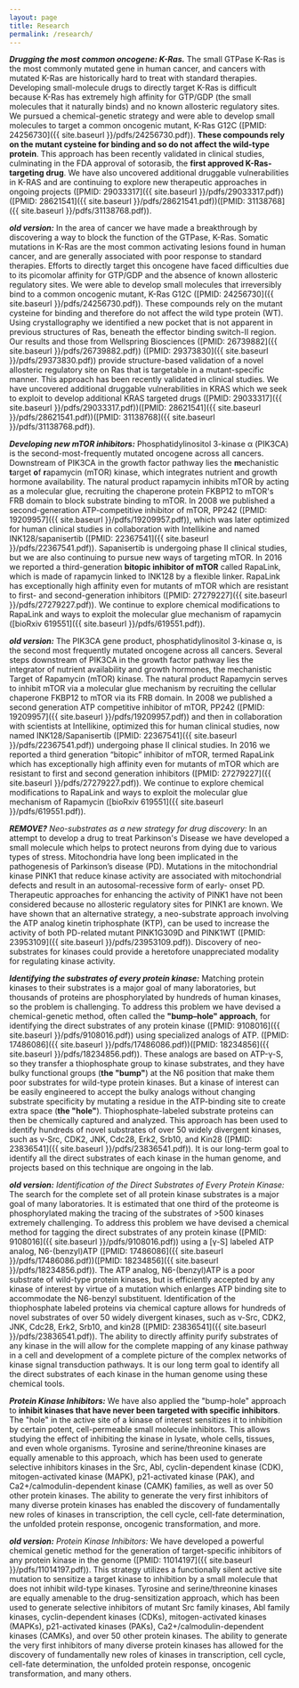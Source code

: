 ```yaml
---
layout: page
title: Research
permalink: /research/
---
```

***Drugging the most common oncogene: K-Ras.*** The small GTPase K-Ras is the most commonly mutated gene in human cancer, and cancers with mutated K-Ras are historically hard to treat with standard therapies. Developing small-molecule drugs to directly target K-Ras is difficult because K-Ras has extremely high affinity for GTP/GDP (the small molecules that it naturally binds) and no known allosteric regulatory sites. We pursued a chemical-genetic strategy and were able to develop small molecules to target a common oncogenic mutant, K-Ras G12C ([PMID: 24256730]({{ site.baseurl }}/pdfs/24256730.pdf)). **These compounds rely on the mutant cysteine for binding and so do not affect the wild-type protein**. This approach has been recently validated in clinical studies, culminating in the FDA approval of sotorasib, the **first approved K-Ras-targeting drug**.  We have also uncovered additional druggable vulnerabilities in K-RAS and are continuing to explore new therapeutic approaches in ongoing projects ([PMID: 29033317]({{ site.baseurl }}/pdfs/29033317.pdf))([PMID: 28621541]({{ site.baseurl }}/pdfs/28621541.pdf))([PMID: 31138768]({{ site.baseurl }}/pdfs/31138768.pdf)).


***old version:*** In the area of cancer we have made a breakthrough by discovering a way to block the function of the GTPase, K-Ras. Somatic mutations in K-Ras are the most common activating lesions found in human cancer, and are generally associated with poor response to standard therapies. Efforts to directly target this oncogene have faced difficulties due to its picomolar affinity for GTP/GDP and the absence of known allosteric regulatory sites. We were able to develop small molecules that irreversibly bind to a common oncogenic mutant, K-Ras G12C ([PMID: 24256730]({{ site.baseurl }}/pdfs/24256730.pdf)). These compounds rely on the mutant cysteine for binding and therefore do not affect the wild type protein (WT). Using crystallography we identified a new pocket that is not apparent in previous structures of Ras, beneath the effector binding switch-II region. Our results and those from Wellspring Biosciences ([PMID: 26739882]({{ site.baseurl }}/pdfs/26739882.pdf)) ([PMID: 29373830]({{ site.baseurl }}/pdfs/29373830.pdf)) provide structure-based validation of a novel allosteric regulatory site on Ras that is targetable in a mutant-specific manner.  This approach has been recently validated in clinical studies.  We have uncovered additional druggable vulnerabilities in KRAS which we seek to exploit to develop additional KRAS targeted drugs ([PMID: 29033317]({{ site.baseurl }}/pdfs/29033317.pdf))([PMID: 28621541]({{ site.baseurl }}/pdfs/28621541.pdf))([PMID: 31138768]({{ site.baseurl }}/pdfs/31138768.pdf)).



***Developing new mTOR inhibitors:***  Phosphatidylinositol 3-kinase &alpha; (PIK3CA) is the second-most-frequently mutated oncogene across all cancers. Downstream of PIK3CA in the growth factor pathway lies the **m**echanistic **t**arget **o**f **r**apamycin (mTOR) kinase, which integrates nutrient and growth hormone availability. The natural product rapamycin inhibits mTOR by acting as a molecular glue, recruiting the chaperone protein FKBP12 to mTOR's FRB domain to block substrate binding to mTOR.  In 2008 we published a second-generation ATP-competitive inhibitor of mTOR, PP242 ([PMID: 19209957]({{ site.baseurl }}/pdfs/19209957.pdf)), which was later optimized for human clinical studies in collaboration with Intellikine and named INK128/sapanisertib ([PMID: 22367541]({{ site.baseurl }}/pdfs/22367541.pdf)). Sapanisertib is undergoing phase II clinical studies, but we are also continuing to pursue new ways of targeting mTOR. In 2016 we reported a third-generation **bitopic inhibitor of mTOR** called RapaLink, which is made of rapamycin linked to INK128 by a flexible linker. RapaLink has exceptionally high affinity even for mutants of mTOR which are resistant to first- and second-generation inhibitors ([PMID: 27279227]({{ site.baseurl }}/pdfs/27279227.pdf)).  We continue to explore chemical modifications to RapaLink and ways to exploit the molecular glue mechanism of rapamycin ([bioRxiv 619551]({{ site.baseurl }}/pdfs/619551.pdf)).


***old version:*** The PIK3CA gene product, phosphatidylinositol 3-kinase &alpha;, is the second most frequently mutated oncogene across all cancers.  Several steps downstream of PIK3CA in the growth factor pathway lies the integrator of nutrient availability and growth hormones, the mechanistic Target of Rapamycin (mTOR) kinase.  The natural product Rapamycin serves to inhibit mTOR via a molecular glue mechanism by recruiting the cellular chaperone FKBP12 to mTOR via its FRB domain.  In 2008 we published a second generation ATP competitive inhibitor of mTOR, PP242 ([PMID: 19209957]({{ site.baseurl }}/pdfs/19209957.pdf)) and then in collaboration with scientists at Intellikine, optimized this for human clinical studies, now named INK128/Sapanisertib ([PMID: 22367541]({{ site.baseurl }}/pdfs/22367541.pdf)) undergoing phase II clinical studies.  In 2016 we reported a third generation “bitopic” inhibitor of mTOR, termed RapaLink which has exceptionally high affinity even for mutants of mTOR which are resistant to first and second generation inhibitors ([PMID: 27279227]({{ site.baseurl }}/pdfs/27279227.pdf)).  We continue to explore chemical modifications to RapaLink and ways to exploit the molecular glue mechanism of Rapamycin ([bioRxiv 619551]({{ site.baseurl }}/pdfs/619551.pdf)).



***REMOVE?*** *Neo-substrates as a new strategy for drug discovery:* In an attempt to develop a drug to treat Parkinson's Disease we have developed a small molecule which helps to protect neurons from dying due to various types of stress. Mitochondria have long been implicated in the pathogenesis of Parkinson’s disease (PD). Mutations in the mitochondrial kinase PINK1 that reduce kinase activity are associated with mitochondrial defects and result in an autosomal-recessive form of early- onset PD. Therapeutic approaches for enhancing the activity of PINK1 have not been considered because no allosteric regulatory sites for PINK1 are known. We have shown that an alternative strategy, a neo-substrate approach involving the ATP analog kinetin triphosphate (KTP), can be used to increase the activity of both PD-related mutant PINK1G309D and PINK1WT ([PMID: 23953109]({{ site.baseurl }}/pdfs/23953109.pdf)).  Discovery of neo-substrates for kinases could provide a heretofore unappreciated modality for regulating kinase activity.


***Identifying the substrates of every protein kinase:*** Matching protein kinases to their substrates is a major goal of many laboratories, but thousands of proteins are phosphorylated by hundreds of human kinases, so the problem is challenging. To address this problem we have devised a chemical-genetic method, often called the **"bump–hole" approach**, for identifying the direct substrates of any protein kinase ([PMID: 9108016]({{ site.baseurl }}/pdfs/9108016.pdf)) using specialized analogs of ATP. ([PMID: 17486086]({{ site.baseurl }}/pdfs/17486086.pdf))([PMID: 18234856]({{ site.baseurl }}/pdfs/18234856.pdf)). These analogs are based on ATP-&gamma;-S, so they transfer a thiophosphate group to kinase substrates, and they have bulky functional groups (**the "bump"**) at the N6 position that make them poor substrates for wild-type protein kinases. But a kinase of interest can be easily engineered to accept the bulky analogs without changing substrate specificity by mutating a residue in the ATP-binding site to create extra space (**the "hole"**). Thiophosphate-labeled substrate proteins can then be chemically captured and analyzed. This approach has been used to identify hundreds of novel substrates of over 50 widely divergent kinases, such as v-Src, CDK2, JNK, Cdc28, Erk2, Srb10, and Kin28 ([PMID: 23836541]({{ site.baseurl }}/pdfs/23836541.pdf)). It is our long-term goal to identify all the direct substrates of each kinase in the human genome, and projects based on this technique are ongoing in the lab.

***old version:*** *Identification of the Direct Substrates of Every Protein Kinase:*  The search for the complete set of all protein kinase substrates is a major goal of many laboratories.  It is estimated that one third of the proteome is phosphorylated making the tracing of the substrates of >500 kinases extremely challenging.  To address this problem we have devised a chemical method for tagging the direct substrates of any protein kinase ([PMID: 9108016]({{ site.baseurl }}/pdfs/9108016.pdf)) using a [&gamma;-S] labeled ATP analog, N6-(benzyl)ATP ([PMID: 17486086]({{ site.baseurl }}/pdfs/17486086.pdf))([PMID: 18234856]({{ site.baseurl }}/pdfs/18234856.pdf)).  The ATP analog, N6-(benzyl)ATP is a poor substrate of wild-type protein kinases, but is efficiently accepted by any kinase of interest by virtue of a mutation which enlarges ATP binding site to accommodate the N6-benzyl substituent.  Identification of the thiophosphate labeled proteins via chemical capture allows for hundreds of novel substrates of over 50 widely divergent kinases, such as v-Src, CDK2, JNK, Cdc28, Erk2, Srb10, and kin28 ([PMID: 23836541]({{ site.baseurl }}/pdfs/23836541.pdf)). The ability to directly affinity purify substrates of any kinase in the will allow for the complete mapping of any kinase pathway in a cell and development of a complete picture of the complex networks of kinase signal transduction pathways.  It is our long term goal to identify all the direct substrates of each kinase in the human genome using these chemical tools.


***Protein Kinase Inhibitors:*** We have also applied the "bump-hole" approach to **inhibit kinases that have never been targeted with specific inhibitors**. The "hole" in the active site of a kinase of interest sensitizes it to inhibition by certain potent, cell-permeable small molecule inhibitors. This allows studying the effect of inhibiting the kinase in lysate, whole cells, tissues, and even whole organisms. Tyrosine and serine/threonine kinases are equally amenable to this approach, which has been used to generate selective inhibitors kinases in the Src, Abl, cyclin-dependent kinase (CDK), mitogen-activated kinase (MAPK), p21-activated kinase (PAK), and Ca2+/calmodulin-dependent kinase (CAMK) families, as well as over 50 other protein kinases. The ability to generate the very first inhibitors of many diverse protein kinases has enabled the discovery of fundamentally new roles of kinases in transcription, the cell cycle, cell-fate determination, the unfolded protein response, oncogenic transformation, and more.


***old version:*** *Protein Kinase Inhibitors:*  We have developed a powerful chemical genetic method for the generation of target-specific inhibitors of any protein kinase in the genome ([PMID: 11014197]({{ site.baseurl }}/pdfs/11014197.pdf)).  This strategy utilizes a functionally silent active site mutation to sensitize a target kinase to inhibition by a small molecule that does not inhibit wild-type kinases.  Tyrosine and serine/threonine kinases are equally amenable to the drug-sensitization approach, which has been used to generate selective inhibitors of mutant Src family kinases, Abl family kinases, cyclin-dependent kinases (CDKs), mitogen-activated kinases (MAPKs), p21-activated kinases (PAKs), Ca2+/calmodulin-dependent kinases (CAMKs), and over 50 other protein kinases.  The ability to generate the very first inhibitors of many diverse protein kinases has allowed for the discovery of fundamentally new roles of kinases in transcription, cell cycle, cell-fate determination, the unfolded protein response, oncogenic transformation, and many others.

